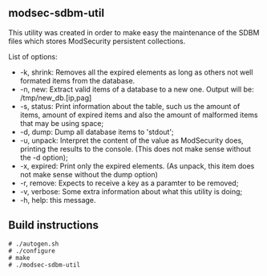 ## modsec-sdbm-util
This utility was created in order to make easy the maintenance of the SDBM files
which stores ModSecurity persistent collections.

List of options:


   * -k, shrink: Removes all the expired elements as long as others not well
      formated items from the database.
   * -n, new: Extract valid items of a database to a new one. Output will be:
      /tmp/new_db.[ip,pag]
   * -s, status: Print information about the table, such us the amount of items,
      amount of expired items and also the amount of malformed items that
      may be using space;
   * -d, dump: Dump all database items to 'stdout';
   * -u, unpack: Interpret the content of the value as ModSecurity does, printing
      the results to the console. (This does not make sense without the
      -d option);
   * -x, expired: Print only the expired elements. (As unpack, this item does not
      make sense without the dump option)
   * -r, remove: Expects to receive a key as a paramter to be removed;
   * -v, verbose: Some extra information about what this utility is doing;
   * -h, help: this message.

## Build instructions
````
# ./autogen.sh
# ./configure
# make
# ./modsec-sdbm-util
````

